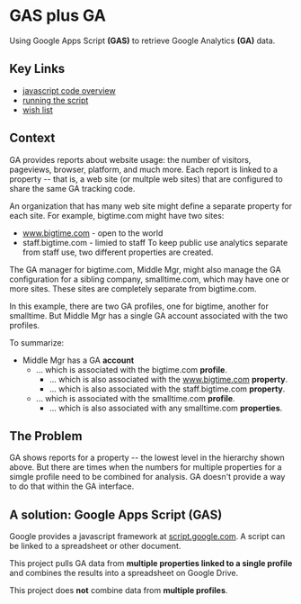 # GAS plus GA
Using Google Apps Script **(GAS)** to retrieve Google Analytics **(GA)** data.

## Key Links
* [javascript code overview](docs/overview.md)
* [running the script](docs/instructions.md)
* [wish list](docs/enhancements.md)

## Context
GA provides reports about website usage: the number of visitors, pageviews, browser, platform, and much more. Each report is linked to a property -- that is, a web site (or multple web sites) that are configured to share the same GA tracking code.

An organization that has many web site might define a separate property for each site. For example, bigtime.com might have two sites:
* www.bigtime.com - open to the world
* staff.bigtime.com - limied to staff
To keep public use analytics separate from staff use, two different properties are created.

The GA manager for bigtime.com, Middle Mgr, might also manage the GA configuration for a sibling company, smalltime.com, which may have one or more sites. These sites are completely separate from bigtime.com.

In this example, there are two GA profiles, one for bigtime, another for smalltime. But Middle Mgr has a single GA account associated with the two profiles.

To summarize:
* Middle Mgr has a GA **account**
    * ... which is associated  with the bigtime.com **profile**.
        * ... which is also associated with the www.bigtime.com **property**.
        * ... which is also associated with the staff.bigtime.com **property**.
    * ... which is associated  with the smalltime.com **profile**.
        * ... which is also associated with any smalltime.com **properties**.

## The Problem
GA shows reports for a property -- the lowest level in the hierarchy shown above. But there are times when the numbers for multiple properties for a simgle profile need to be combined for analysis. GA doesn't provide a way to do that within the GA interface.

## A solution: Google Apps Script (GAS)
Google provides a javascript framework at [script.google.com](https://script.google.com/). A script can be linked to a spreadsheet or other document.

This project pulls GA data from **multiple properties linked to a single profile** and combines the results into a spreadsheet on Google Drive.

This project does **not** combine data from **multiple profiles**.
